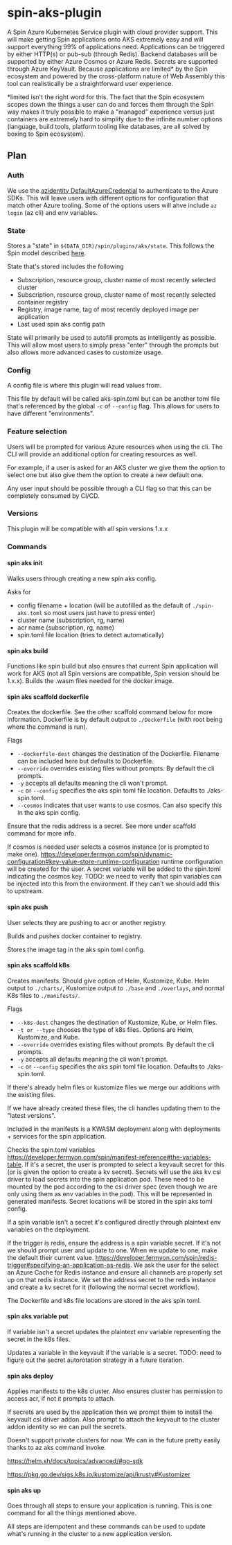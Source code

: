 # spin-aks-plugin

A Spin Azure Kubernetes Service plugin with cloud provider support. This will make getting Spin applications onto AKS extremely easy and will support everything 99% of applications need. Applications can be triggered by either HTTP(s) or pub-sub (through Redis). Backend databases will be supported by either Azure Cosmos or Azure Redis. Secrets are supported through Azure KeyVault. Because applications are limited* by the Spin ecosystem and powered by the cross-platform nature of Web Assembly this tool can realistically be a straightforward user experience.

*limited isn't the right word for this. The fact that the Spin ecosystem scopes down the things a user can do and forces them through the Spin way makes it truly possible to make a "managed" experience versus just containers are extremely hard to simplify due to the infinite number options (language, build tools, platform tooling like databases, are all solved by boxing to Spin ecosystem).

## Plan

### Auth

We use the [azidentity DefaultAzureCredential](https://pkg.go.dev/github.com/Azure/azure-sdk-for-go/sdk/azidentity#NewDefaultAzureCredential) to authenticate to the Azure SDKs. This will leave users with different options for configuration that match other Azure tooling. Some of the options users will ahve include `az login` (az cli) and env variables.

### State

Stores a "state" in `$(DATA_DIR)/spin/plugins/aks/state`. This follows the Spin model described [here](https://developer.fermyon.com/spin/cache).

State that's stored includes the following

- Subscription, resource group, cluster name of most recently selected cluster
- Subscription, resource group, cluster name of most recently selected container registry
- Registry, image name, tag of most recently deployed image per application
- Last used spin aks config path

State will primarily be used to autofill prompts as intelligently as possible. This will allow most users to simply press "enter" through the prompts but also allows more advanced cases to customize usage.

### Config

A config file is where this plugin will read values from.

This file by default will be called aks-spin.toml but can be another toml file that's referenced by the global `-c` of `--config` flag. This allows for users to have different "environments".

### Feature selection

Users will be prompted for various Azure resources when using the cli. The CLI will provide an additional option for creating resources as well.

For example, if a user is asked for an AKS cluster we give them the option to select one but also give them the option to create a new default one.

Any user input should be possible through a CLI flag so that this can be completely consumed by CI/CD.

### Versions

This plugin will be compatible with all spin versions 1.x.x

### Commands

#### spin aks init

Walks users through creating a new spin aks config.

Asks for

- config filename + location (will be autofilled as the default of `./spin-aks.toml` so most users just have to press enter)
- cluster name (subscription, rg, name)
- acr name (subscription, rg, name)
- spin.toml file location (tries to detect automatically)

#### spin aks build

Functions like spin build but also ensures that current Spin application will work for AKS (not all Spin versions are compatible, Spin version should be 1.x.x). Builds the .wasm files needed for the docker image.

#### spin aks scaffold dockerfile

Creates the dockerfile. See the other scaffold command below for more information. Dockerfile is by default output to `./Dockerfile` (with root being where the command is run).

Flags

- `--dockerfile-dest` changes the destination of the Dockerfile. Filename can be included here but defaults to Dockerfile.
- `--override` overrides existing files without prompts. By default the cli prompts.
- `-y` accepts all defaults meaning the cli won't prompt.
- `-c` or `--config` specifies the aks spin toml file location. Defaults to ./aks-spin.toml.
- `--cosmos` indicates that user wants to use cosmos. Can also specify this in the aks spin config.

Ensure that the redis address is a secret. See more under scaffold command for more info.

If cosmos is needed user selects a cosmos instance (or is prompted to make one). https://developer.fermyon.com/spin/dynamic-configuration#key-value-store-runtime-configuration runtime configuration will be created for the user. A secret variable will be added to the spin.toml indicating the cosmos key. TODO: we need to verify that spin variables can be injected into this from the environment. If they can't we should add this to upstream.

#### spin aks push

User selects they are pushing to acr or another registry.

Builds and pushes docker container to registry.

Stores the image tag in the aks spin toml config.

#### spin aks scaffold k8s

Creates manifests. Should give option of Helm, Kustomize, Kube. Helm output to `./charts/`, Kustomize output to `./base` and `./overlays`, and normal K8s files to `./manifests/`.

Flags

- `--k8s-dest` changes the destination of Kustomize, Kube, or Helm files.
- `-t or --type` chooses the type of k8s files. Options are Helm, Kustomize, and Kube.
- `--override` overrides existing files without prompts. By default the cli prompts.
- `-y` accepts all defaults meaning the cli won't prompt.
- `-c` or `--config` specifies the aks spin toml file location. Defaults to ./aks-spin.toml.

If there's already helm files or kustomize files we merge our additions with the existing files.

If we have already created these files, the cli handles updating them to the "latest versions".

Included in the manifests is a KWASM deployment along with deployments + services for the spin application.

Checks the spin.toml variables https://developer.fermyon.com/spin/manifest-reference#the-variables-table. If it's a secret, the user is prompted to select a keyvault secret for this (or is given the option to create a kv secret). Secrets will use the aks kv csi driver to load secrets into the spin application pod. These need to be mounted by the pod according to the csi driver spec (even though we are only using them as env variables in the pod). This will be represented in generated manifests. Secret locations will be stored in the spin aks toml config.

If a spin variable isn't a secret it's configured directly through plaintext env variables on the deployment.

If the trigger is redis, ensure the address is a spin variable secret. If it's not we should prompt user and update to one. When we update to one, make the default their current value. https://developer.fermyon.com/spin/redis-trigger#specifying-an-application-as-redis. We ask the user for the select an Azure Cache for Redis instance and ensure all channels are properly set up on that redis instance. We set the address secret to the redis instance and create a kv secret for it (following the normal secret workflow).

The Dockerfile and k8s file locations are stored in the aks spin toml.

#### spin aks variable put

If variable isn't a secret updates the plaintext env variable representing the secret in the k8s files.

Updates a variable in the keyvault if the variable is a secret. TODO: need to figure out the secret autorotation strategy in a future iteration.

#### spin aks deploy

Applies manifests to the k8s cluster. Also ensures cluster has permission to access acr, if not it prompts to attach.

If secrets are used by the application then we prompt them to install the keyvault csi driver addon. Also prompt to attach the keyvault to the cluster addon identity so we can pull the secrets.

Doesn't support private clusters for now. We can in the future pretty easily thanks to az aks command invoke.

https://helm.sh/docs/topics/advanced/#go-sdk

https://pkg.go.dev/sigs.k8s.io/kustomize/api/krusty#Kustomizer

#### spin aks up

Goes through all steps to ensure your application is running. This is one command for all the things mentioned above.

All steps are idempotent and these commands can be used to update what's running in the cluster to a new application version.
